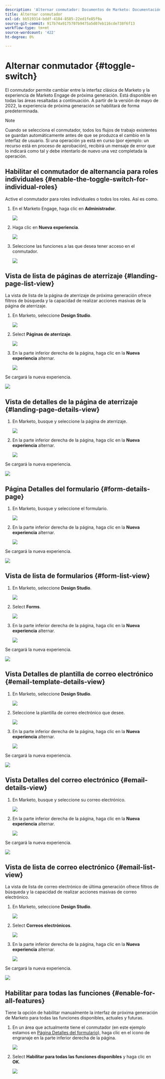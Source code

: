 ```yaml
---
description: 'Alternar conmutador: Documentos de Marketo: Documentación del producto'
title: Alternar conmutador
exl-id: bb519314-bddf-4184-8585-22ed1fe85f9a
source-git-commit: 917b74a9175707b9475a5d07eb116cde738f6f13
workflow-type: tm+mt
source-wordcount: '422'
ht-degree: 0%

---
```


# Alternar conmutador {#toggle-switch}

El conmutador permite cambiar entre la interfaz clásica de Marketo y la experiencia de Marketo Engage de próxima generación. Está disponible en todas las áreas resaltadas a continuación. A partir de la versión de mayo de 2022, la experiencia de próxima generación se habilitará de forma predeterminada.

>[!NOTE]
>
>Cuando se selecciona el conmutador, todos los flujos de trabajo existentes se guardan automáticamente antes de que se produzca el cambio en la interfaz de usuario. Si una operación ya está en curso (por ejemplo: un recurso está en proceso de aprobación), recibirá un mensaje de error que lo indicará como tal y debe intentarlo de nuevo una vez completada la operación.

## Habilitar el conmutador de alternancia para roles individuales {#enable-the-toggle-switch-for-individual-roles}

Active el conmutador para roles individuales o todos los roles. Así es como.

1. En el Marketo Engage, haga clic en **Administrador**.

   ![](assets/toggle-switch-1.png)

1. Haga clic en **Nueva experiencia**.

   ![](assets/toggle-switch-2.png)

1. Seleccione las funciones a las que desea tener acceso en el conmutador.

   ![](assets/toggle-switch-3.png)

## Vista de lista de páginas de aterrizaje {#landing-page-list-view}

La vista de lista de la página de aterrizaje de próxima generación ofrece filtros de búsqueda y la capacidad de realizar acciones masivas de la página de aterrizaje.

1. En Marketo, seleccione **Design Studio**.

   ![](assets/toggle-switch-4.png)

1. Select **Páginas de aterrizaje**.

   ![](assets/toggle-switch-5.png)

1. En la parte inferior derecha de la página, haga clic en la **Nueva experiencia** alternar.

   ![](assets/toggle-switch-6.png)

Se cargará la nueva experiencia.

![](assets/toggle-switch-7.png)

## Vista de detalles de la página de aterrizaje {#landing-page-details-view}

1. En Marketo, busque y seleccione la página de aterrizaje.

   ![](assets/toggle-switch-8.png)

1. En la parte inferior derecha de la página, haga clic en la **Nueva experiencia** alternar.

   ![](assets/toggle-switch-9.png)

Se cargará la nueva experiencia.

![](assets/toggle-switch-10.png)

## Página Detalles del formulario {#form-details-page}

1. En Marketo, busque y seleccione el formulario.

   ![](assets/toggle-switch-11.png)

1. En la parte inferior derecha de la página, haga clic en la **Nueva experiencia** alternar.

   ![](assets/toggle-switch-12.png)

Se cargará la nueva experiencia.

![](assets/toggle-switch-13.png)

## Vista de lista de formularios {#form-list-view}

1. En Marketo, seleccione **Design Studio**.

   ![](assets/toggle-switch-14.png)

1. Select **Forms**.

   ![](assets/toggle-switch-15.png)

1. En la parte inferior derecha de la página, haga clic en la **Nueva experiencia** alternar.

   ![](assets/toggle-switch-16.png)

Se cargará la nueva experiencia.

![](assets/toggle-switch-17.png)

## Vista Detalles de plantilla de correo electrónico {#email-template-details-view}

1. En Marketo, seleccione **Design Studio**.

   ![](assets/toggle-switch-18.png)

1. Seleccione la plantilla de correo electrónico que desee.

   ![](assets/toggle-switch-19.png)

1. En la parte inferior derecha de la página, haga clic en la **Nueva experiencia** alternar.

   ![](assets/toggle-switch-20.png)

Se cargará la nueva experiencia.

![](assets/toggle-switch-21.png)

## Vista Detalles del correo electrónico {#email-details-view}

1. En Marketo, busque y seleccione su correo electrónico.

   ![](assets/toggle-switch-22.png)

1. En la parte inferior derecha de la página, haga clic en la **Nueva experiencia** alternar.

   ![](assets/toggle-switch-23.png)

Se cargará la nueva experiencia.

![](assets/toggle-switch-24.png)

## Vista de lista de correo electrónico {#email-list-view}

La vista de lista de correo electrónico de última generación ofrece filtros de búsqueda y la capacidad de realizar acciones masivas de correo electrónico.

1. En Marketo, seleccione **Design Studio**.

   ![](assets/toggle-switch-25.png)

1. Select **Correos electrónicos**.

   ![](assets/toggle-switch-26.png)

1. En la parte inferior derecha de la página, haga clic en la **Nueva experiencia** alternar.

   ![](assets/toggle-switch-27.png)

Se cargará la nueva experiencia.

![](assets/toggle-switch-28.png)

## Habilitar para todas las funciones {#enable-for-all-features}

Tiene la opción de habilitar manualmente la interfaz de próxima generación de Marketo para todas las funciones disponibles, actuales y futuras.

1. En un área que actualmente tiene el conmutador (en este ejemplo estamos en [Página Detalles del formulario](#form-details-page)), haga clic en el icono de engranaje en la parte inferior derecha de la página.

   ![](assets/toggle-switch-second-last.png)

1. Select **Habilitar para todas las funciones disponibles** y haga clic en **OK**.

   ![](assets/toggle-switch-last.png)
